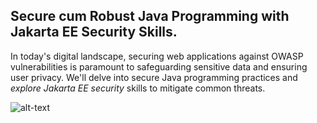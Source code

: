 ## **Secure cum Robust Java Programming with Jakarta EE Security Skills.**

In today's digital landscape, securing web applications against OWASP vulnerabilities is paramount to safeguarding sensitive data and ensuring user privacy. We'll delve into secure Java programming practices and *explore Jakarta EE security* skills to mitigate common threats.

![alt-text](https://miro.medium.com/v2/resize:fit:720/format:webp/0*-_ZBcb8JkOUNWlGy.gif)
